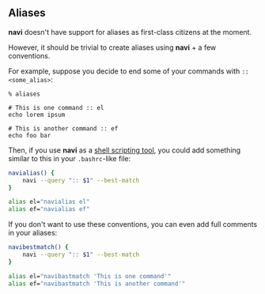 Aliases
----------------------------

**navi** doesn't have support for aliases as first-class citizens at the moment.

However, it should be trivial to create aliases using **navi** + a few conventions.

For example, suppose you decide to end some of your commands with `:: <some_alias>`:

```
% aliases

# This is one command :: el
echo lorem ipsum

# This is another command :: ef
echo foo bar
```

Then, if you use **navi** as a [shell scripting tool](docs/shell_scripting.md), you could add something similar to this in your `.bashrc`-like file:

```bash
navialias() {
    navi --query ":: $1" --best-match
}

alias el="navialias el"
alias ef="navialias ef"
```

If you don't want to use these conventions, you can even add full comments in your aliases:

```bash
navibestmatch() {
    navi --query ":: $1" --best-match
}

alias el="navibastmatch 'This is one command'"
alias ef="navibastmatch 'This is another command'"
```